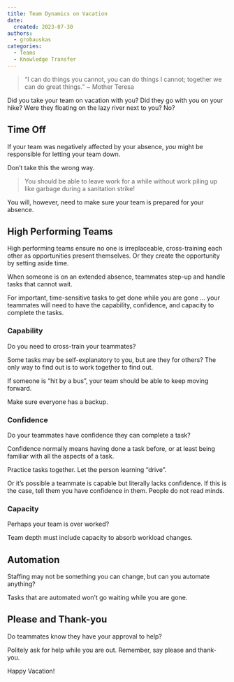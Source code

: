 ```yaml
---
title: Team Dynamics on Vacation
date: 
  created: 2023-07-30
authors: 
  - grobauskas
categories:
  - Teams
  - Knowledge Transfer
---
```


> “I can do things you cannot, you can do things I cannot; together we can do great things.” ~ Mother Teresa

Did you take your team on vacation with you?  Did they go with you on your hike?  Were they floating on the lazy river next to you?  No?

<!-- more -->

## Time Off
If your team was negatively affected by your absence, *you* might be responsible for letting your team down.

Don’t take this the wrong way.  

> You should be able to leave work for a while without work piling up like garbage during a sanitation strike!

You will, however, need to make sure your team is prepared for your absence.

## High Performing Teams
High performing teams ensure no one is irreplaceable, cross-training each other as opportunities present themselves.  Or they create the opportunity by setting aside time.

When someone is on an extended absence, teammates step-up and handle tasks that cannot wait.

For important, time-sensitive tasks to get done while you are gone … your teammates will need to have the capability, confidence, and capacity to complete the tasks.

### Capability
Do you need to cross-train your teammates?

Some tasks may be self-explanatory to you, but are they for others?  The only way to find out is to work together to find out.

If someone is “hit by a bus”, your team should be able to keep moving forward.

Make sure everyone has a backup.

### Confidence
Do your teammates have confidence they can complete a task?  

Confidence normally means having done a task before, or at least being familiar with all the aspects of a task.  

Practice tasks together. Let the person learning “drive”.

Or it’s possible a teammate is capable but literally lacks confidence.  If this is the case, tell them you have confidence in them.  People do not read minds.

### Capacity 
Perhaps your team is over worked?

Team depth must include capacity to absorb workload changes. 

## Automation
Staffing may not be something you can change, but can you automate anything?  

Tasks that are automated won’t go waiting while you are gone.

## Please and Thank-you
Do teammates know they have your approval to help?  

Politely ask for help while you are out. Remember, say please and thank-you.

Happy Vacation!

